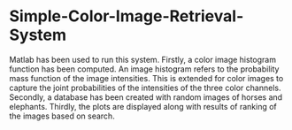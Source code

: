 # Simple-Color-Image-Retrieval-System
Matlab has been used to run this system. Firstly, a color image histogram function has been computed. An image histogram refers to the probability mass function of the image intensities. This is extended for color images to capture the joint probabilities of the intensities of the three color channels.
Secondly, a database has been created with random images of horses and elephants.
Thirdly, the plots are displayed along with results of ranking of the images based on search.
